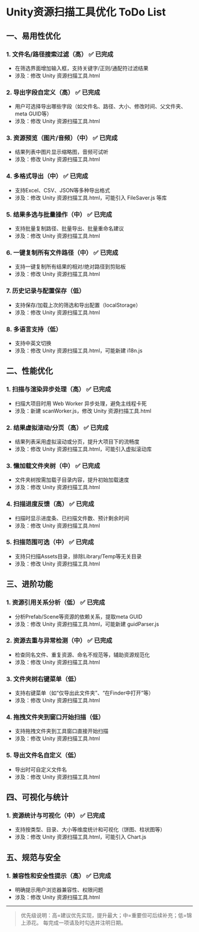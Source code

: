 # Unity资源扫描工具优化 ToDo List

## 一、易用性优化

### 1. 文件名/路径搜索过滤（高） ✅ 已完成
- 在筛选界面增加输入框，支持关键字/正则/通配符过滤结果
- 涉及：修改 Unity 资源扫描工具.html

### 2. 导出字段自定义（高） ✅ 已完成
- 用户可选择导出哪些字段（如文件名、路径、大小、修改时间、父文件夹、meta GUID等）
- 涉及：修改 Unity 资源扫描工具.html

### 3. 资源预览（图片/音频）（中） ✅ 已完成
- 结果列表中图片显示缩略图，音频可试听
- 涉及：修改 Unity 资源扫描工具.html

### 4. 多格式导出（中） ✅ 已完成
- 支持Excel、CSV、JSON等多种导出格式
- 涉及：修改 Unity 资源扫描工具.html，可能引入 FileSaver.js 等库

### 5. 结果多选与批量操作（中） ✅ 已完成
- 支持批量复制路径、批量导出、批量重命名建议
- 涉及：修改 Unity 资源扫描工具.html

### 6. 一键复制所有文件路径（中） ✅ 已完成
- 支持一键复制所有结果的相对/绝对路径到剪贴板
- 涉及：修改 Unity 资源扫描工具.html

### 7. 历史记录与配置保存（低）
- 支持保存/加载上次的筛选和导出配置（localStorage）
- 涉及：修改 Unity 资源扫描工具.html

### 8. 多语言支持（低）
- 支持中英文切换
- 涉及：修改 Unity 资源扫描工具.html，可能新建 i18n.js

## 二、性能优化

### 1. 扫描与渲染异步处理（高） ✅ 已完成
- 扫描大项目时用 Web Worker 异步处理，避免主线程卡死
- 涉及：新建 scanWorker.js，修改 Unity 资源扫描工具.html

### 2. 结果虚拟滚动/分页（高） ✅ 已完成
- 结果列表采用虚拟滚动或分页，提升大项目下的流畅度
- 涉及：修改 Unity 资源扫描工具.html，可能引入虚拟滚动库

### 3. 懒加载文件夹树（中） ✅ 已完成
- 文件夹树按需加载子目录内容，提升初始加载速度
- 涉及：修改 Unity 资源扫描工具.html

### 4. 扫描进度反馈（高） ✅ 已完成
- 扫描时显示进度条、已扫描文件数、预计剩余时间
- 涉及：修改 Unity 资源扫描工具.html

### 5. 扫描范围可选（中） ✅ 已完成
- 支持只扫描Assets目录，排除Library/Temp等无关目录
- 涉及：修改 Unity 资源扫描工具.html

## 三、进阶功能

### 1. 资源引用关系分析（低） ✅ 已完成
- 分析Prefab/Scene等资源的依赖关系，提取meta GUID
- 涉及：修改 Unity 资源扫描工具.html，可能新建 guidParser.js

### 2. 资源去重与异常检测（中） ✅ 已完成
- 检查同名文件、重复资源、命名不规范等，辅助资源规范化
- 涉及：修改 Unity 资源扫描工具.html

### 3. 文件夹树右键菜单（低）
- 支持右键菜单（如“仅导出此文件夹”、“在Finder中打开”等）
- 涉及：修改 Unity 资源扫描工具.html

### 4. 拖拽文件夹到窗口开始扫描（低）
- 支持拖拽文件夹到工具窗口直接开始扫描
- 涉及：修改 Unity 资源扫描工具.html

### 5. 导出文件名自定义（低）
- 导出时可自定义文件名
- 涉及：修改 Unity 资源扫描工具.html

## 四、可视化与统计

### 1. 资源统计与可视化（中） ✅ 已完成
- 支持按类型、目录、大小等维度统计和可视化（饼图、柱状图等）
- 涉及：修改 Unity 资源扫描工具.html，可能引入 Chart.js

## 五、规范与安全

### 1. 兼容性和安全性提示（高） ✅ 已完成
- 明确提示用户浏览器兼容性、权限问题
- 涉及：修改 Unity 资源扫描工具.html

---

> 优先级说明：高=建议优先实现，提升最大；中=重要但可后续补充；低=锦上添花。
> 每完成一项请及时勾选并注明日期。 